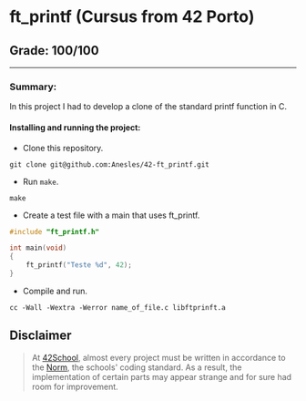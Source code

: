 # **ft_printf (Cursus from 42 Porto)**
## **Grade: 100/100**
---
### **Summary:**

In this project I had to develop a clone of the standard printf function in C.

#### **Installing and running the project:**
* Clone this repository.
```
git clone git@github.com:Anesles/42-ft_printf.git
```
* Run `make`.
```
make
```
* Create a test file with a main that uses ft_printf.
``` C
#include "ft_printf.h"

int main(void)
{
	ft_printf("Teste %d", 42);
}
```
* Compile and run.
```
cc -Wall -Wextra -Werror name_of_file.c libftprinft.a
```
## Disclaimer
> At [42School](https://en.wikipedia.org/wiki/42_(school)), almost every project must be written in accordance to the [Norm](./extras/en_norm.pdf), the schools' coding standard. As a result, the implementation of certain parts may appear strange and for sure had room for improvement.